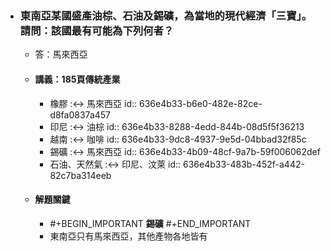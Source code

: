 - ### 東南亞某國盛產油棕、石油及錫礦，為當地的現代經濟「三寶」。請問：該國最有可能為下列何者？
	- 答：馬來西亞
	- #### 講義：185頁傳統產業
		- 橡膠 :<-> 馬來西亞
		  id:: 636e4b33-b6e0-482e-82ce-d8fa0837a457
		- 印尼 :<-> 油棕
		  id:: 636e4b33-8288-4edd-844b-08d5f5f36213
		- 越南 :<-> 咖啡
		  id:: 636e4b33-9dc8-4937-9e5d-04bbad32f85c
		- 錫礦 :<-> 馬來西亞
		  id:: 636e4b33-4b09-48cf-9a7b-59f006062def
		- 石油、天然氣 :<-> 印尼、汶萊
		  id:: 636e4b33-483b-452f-a442-82c7ba314eeb
	- #### 解題關鍵
		- #+BEGIN_IMPORTANT
		  **錫礦**
		  #+END_IMPORTANT
		- 東南亞只有馬來西亞，其他產物各地皆有